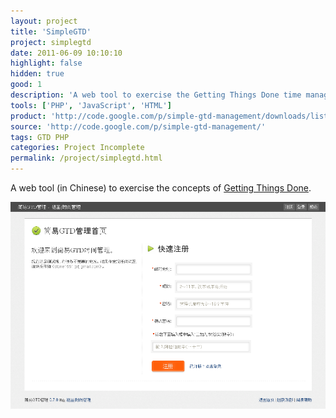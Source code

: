 ```yaml
---
layout: project
title: 'SimpleGTD'
project: simplegtd
date: 2011-06-09 10:10:10
highlight: false
hidden: true
good: 1
description: 'A web tool to exercise the Getting Things Done time management system.'
tools: ['PHP', 'JavaScript', 'HTML']
product: 'http://code.google.com/p/simple-gtd-management/downloads/list'
source: 'http://code.google.com/p/simple-gtd-management/'
tags: GTD PHP
categories: Project Incomplete
permalink: /project/simplegtd.html
---
```


A web tool (in Chinese) to exercise the concepts of
[Getting Things Done](http://en.wikipedia.org/wiki/Getting_Things_Done).

![SimpleGTD](/images/projects/simplegtd.png)
